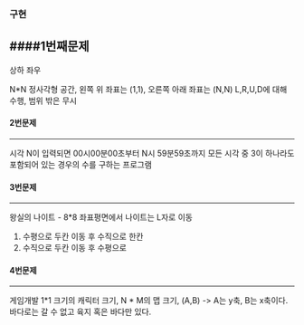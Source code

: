 ### 구현

####1번째문제
---
상하 좌우

N*N 정사각형 공간, 왼쪽 위 좌표는 (1,1), 오른쪽 아래 좌표는 (N,N)
L,R,U,D에 대해 수행, 범위 밖은 무시

#### 2번문제
---
시각
N이 입력되면 00시00분00초부터 N시 59분59초까지 모든 시각 중 3이 하나라도 포함되어 있는 경우의 수를 구하는 프로그램

#### 3번문제
---
왕실의 나이트 - 8*8 좌표평면에서 나이트는 L자로 이동
1. 수평으로 두칸 이동 후 수직으로 한칸
2. 수직으로 두칸 이동 후 수평으로

#### 4번문제
---
게임개발
1*1 크기의 캐릭터 크기, N * M의 맵 크기, (A,B) -> A는 y축, B는 x축이다.
바다로는 갈 수 없고 육지 혹은 바다만 있다.
